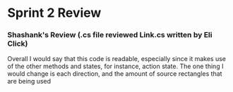 # Sprint 2 Review
### Shashank's Review (.cs file reviewed Link.cs written by Eli Click)

Overall I would say that this code is readable, especially since it makes use of the other methods and states, for instance, action state. The one thing I would change is each direction, and the amount of source rectangles that are being used
